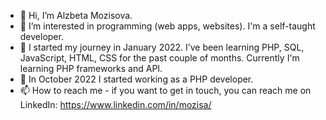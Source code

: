 - 👋 Hi, I’m Alzbeta Mozisova.
- 👀 I’m interested in programming (web apps, websites). I'm a self-taught developer. 
- 🌱 I started my journey in January 2022. I’ve been learning PHP, SQL, JavaScript, HTML, CSS for the past couple of months. Currently I'm learning PHP frameworks and API.
- 💞️ In October 2022 I started working as a PHP developer.
- 📫 How to reach me - if you want to get in touch, you can reach me on LinkedIn: https://www.linkedin.com/in/mozisa/
